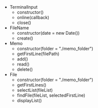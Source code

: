 - TerminalInput
  - constructor()
  - online(callback)
  - close()
- FileName
  - constructor(date = new Date())
  - create()
- Memo
  - constructor(folder = "./memo_folder")
  - getFirstLine(filePath)
  - add()
  - read()
  - delete()
- File
  - constructor(folder = "./memo_folder")
  - getFirstLines()
  - selectList(fileList)
  - findFile(fileList, selectedFirstLine)
  - displayList()

